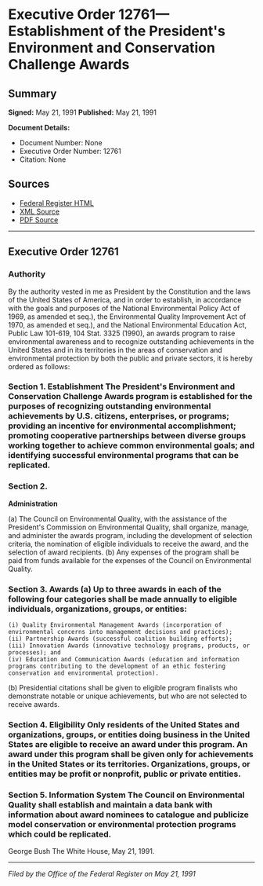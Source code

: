 # Executive Order 12761—Establishment of the President's Environment and Conservation Challenge Awards

## Summary

**Signed:** May 21, 1991
**Published:** May 21, 1991

**Document Details:**
- Document Number: None
- Executive Order Number: 12761
- Citation: None

## Sources
- [Federal Register HTML](https://www.presidency.ucsb.edu/documents/executive-order-12761-establishment-the-presidents-environment-and-conservation-challenge)
- [XML Source](None)
- [PDF Source](None)

---

## Executive Order 12761

### Authority

By the authority vested in me as President by the Constitution and the laws of the United States of America, and in order to establish, in accordance with the goals and purposes of the National Environmental Policy Act of 1969, as amended et seq.), the Environmental Quality Improvement Act of 1970, as amended et seq.), and the National Environmental Education Act, Public Law 101-619, 104 Stat. 3325 (1990), an awards program to raise environmental awareness and to recognize outstanding achievements in the United States and in its territories in the areas of conservation and environmental protection by both the public and private sectors, it is hereby ordered as follows:
### Section 1. Establishment The President's Environment and Conservation Challenge Awards program is established for the purposes of recognizing outstanding environmental achievements by U.S. citizens, enterprises, or programs; providing an incentive for environmental accomplishment; promoting cooperative partnerships between diverse groups working together to achieve common environmental goals; and identifying successful environmental programs that can be replicated.

### Section 2.

**Administration**

(a) The Council on Environmental Quality, with the assistance of the President's Commission on Environmental Quality, shall organize, manage, and administer the awards program, including the development of selection criteria, the nomination of eligible individuals to receive the award, and the selection of award recipients.
(b) Any expenses of the program shall be paid from funds available for the expenses of the Council on Environmental Quality.

### Section 3. Awards (a) Up to three awards in each of the following four categories shall be made annually to eligible individuals, organizations, groups, or entities:

    (i) Quality Environmental Management Awards (incorporation of environmental concerns into management decisions and practices);
    (ii) Partnership Awards (successful coalition building efforts);
    (iii) Innovation Awards (innovative technology programs, products, or processes); and
    (iv) Education and Communication Awards (education and information programs contributing to the development of an ethic fostering conservation and environmental protection).
(b) Presidential citations shall be given to eligible program finalists who demonstrate notable or unique achievements, but who are not selected to receive awards.

### Section 4. Eligibility Only residents of the United States and organizations, groups, or entities doing business in the United States are eligible to receive an award under this program. An award under this program shall be given only for achievements in the United States or its territories. Organizations, groups, or entities may be profit or nonprofit, public or private entities.

### Section 5. Information System The Council on Environmental Quality shall establish and maintain a data bank with information about award nominees to catalogue and publicize model conservation or environmental protection programs which could be replicated.

George Bush
The White House,
May 21, 1991.

---

*Filed by the Office of the Federal Register on May 21, 1991*
